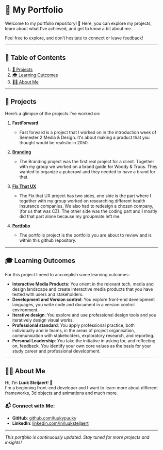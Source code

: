 # 🚀 My Portfolio

Welcome to my portfolio repository! 🎉 Here, you can explore my projects, learn about what I’ve achieved, and get to know a bit about me.

Feel free to explore, and don’t hesitate to connect or leave feedback!

---

## 📖 Table of Contents

1. [📂 Projects](#-projects)
2. [🎓 Learning Outcomes](#-learning-outcomes)
3. [🙋‍♂️ About Me](#-about-me)

---

## 📂 Projects

Here’s a glimpse of the projects I’ve worked on:

1. **[FastForward](#)**

   - Fast forward is a project that I worked on in the introduction week of Semester 2 Media & Design. It's about making a product that you thought would be realistic in 2050.

2. **[Branding](#)**

   - The Branding project was the first real project for a client. Together with my group we worked on a brand guide for Woody & Truus. They wanted to organize a pubcrawl and they needed to have a brand for that.

3. **[Fix That UX](#)**

   - The Fix that UX project has two sides, one side is the part where I together with my group worked on researching different health insurance companies. We also had to redesign a chozen company, (for us that was CZ). The other side was the coding part and I mostly did that part alone because my groupmate left me.

4. **[Portfolio](#)**
   - The portfolio project is the portfolio you are about to review and is within this github repository.

---

## 🎓 Learning Outcomes

For this project I need to accomplish some learning outcomes:

- **Interactive Media Products**: You orient in the relevant tech, media and design landscape and create interactive media products that you have tested with users and stakeholders.
- **Development and Version control**: You explore front-end development languages, you write code and document in a version control environment.
- **Iterative design**: You explore and use professional design tools and you iteratively design visual works.
- **Professional standard**: You apply professional practice, both individually and in teams, in the areas of project organisation, communication with stakeholders, exploratory research, and reporting.
- **Personal Leadership**: You take the initiative in asking for, and reflecting on, feedback. You identify your own core values as the basis for your study career and professional development.

---

## 🙋‍♂️ About Me

Hi, I’m **Luuk Steijaert**! 👋  
I'm a beginning front-end developer and I want to learn more about different frameworks, 3d objects and animations and much more.

### 📬 Connect with Me:

- **GitHub**: [github.com/luukypuuky](https://github.com/luukypuuky)
- **LinkedIn**: [linkedin.com/in/luuksteijaert](https://www.linkedin.com/in/luuk-steijaert-028702287/)

---

_This portfolio is continuously updated. Stay tuned for more projects and insights!_
